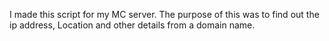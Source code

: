 I made this script for my MC server. The purpose of this was to find out the ip address, Location and other details from a domain name.

